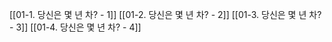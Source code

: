 [[01-1️. 당신은 몇 년 차? - 1]]
[[01-2. 당신은 몇 년 차? - 2]]
[[01-3. 당신은 몇 년 차? - 3]]
[[01-4. 당신은 몇 년 차? - 4]]